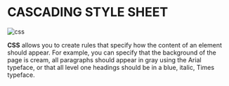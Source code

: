 # CASCADING STYLE SHEET




![css](https://encrypted-tbn0.gstatic.com/images?q=tbn:ANd9GcSaxK9qiiQj-YwbV49cGN2Z99ftvJwoCAGSCg&usqp=CAU)


**CSS** allows you to create rules that specify how the content of an element should appear. For example, you can specify that the background of the page is cream, all paragraphs should appear in gray using the Arial typeface, or that all level one headings should be in a blue, italic, Times typeface.



**<style>**
You can also include CSS rules within an HTML page by placing them inside a <style> element, which usually sits inside the <head> element of the page.
The <style> element should use the type attribute to indicate that the styles are specified in CSS. The value should be text/ css.
When building a site with more than one page, you should use an external CSS style sheet. This:
● Allows all pages to use the same style rules (rather than repeating them in each page).
● Keeps the content separate from how the page looks.
● Means you can change the styles used across all pages by altering just one file (rather than each individual page).









